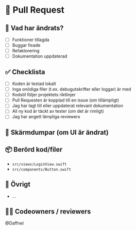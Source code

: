 # 📝 Pull Request

## 🔧 Vad har ändrats?
<!-- Beskriv vad som har ändrats i den här PR:en -->
- [ ] Funktioner tillagda
- [ ] Buggar fixade
- [ ] Refaktorering
- [ ] Dokumentation uppdaterad

## ✅ Checklista
- [ ] Koden är testad lokalt
- [ ] Inga onödiga filer (t.ex. debugutskrifter eller loggar) är med
- [ ] Kodstil följer projektets riktlinjer
- [ ] Pull Requesten är kopplad till en issue (om tillämpligt)
- [ ] Jag har lagt till eller uppdaterat relevant dokumentation
- [ ] All ny kod är täckt av tester (om det är rimligt)
- [ ] Jag har angett lämpliga reviewers

## 📸 Skärmdumpar (om UI är ändrat)
<!-- Infoga före/efter-bilder vid behov -->


## 📦 Berörd kod/filer
<!-- Lista huvudfiler eller komponenter som påverkats -->
- `src/views/LoginView.swift`
- `src/components/Button.swift`

## 📣 Övrigt
<!-- Har du något extra att säga? -->
- ...

## 🧍‍♂️ Codeowners / reviewers
<!-- Vem bör granska detta? -->
@Daffnel
